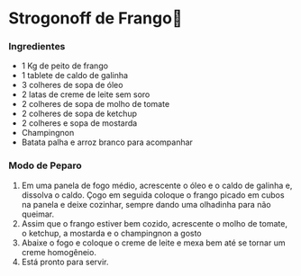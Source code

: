 # Strogonoff de Frango:chicken: 

### Ingredientes

- 1 Kg de peito de frango
- 1 tablete de caldo de galinha
- 3 colheres de sopa de óleo
- 2 latas de creme de leite sem soro
- 2 colheres de sopa de molho de tomate
- 2 colheres de sopa de ketchup
- 2 colheres e sopa de mostarda
- Champingnon
- Batata palha e arroz branco para acompanhar

### Modo de Peparo

1. Em uma panela de fogo médio, acrescente o óleo e o caldo de galinha e, dissolva o caldo. Çogo em seguida coloque o frango picado em cubos na panela e deixe cozinhar, sempre dando uma olhadinha para não queimar.
2. Assim que o frango estiver bem cozido, acrescente o molho de tomate, o ketchup, a mostarda e o champingnon a gosto
3. Abaixe o fogo e coloque o creme de leite e mexa bem até se tornar um creme homogêneio.
4. Está pronto para servir.


